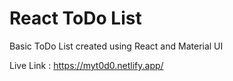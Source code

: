 # React ToDo List

Basic ToDo List created using React and Material UI

Live Link : https://myt0d0.netlify.app/
